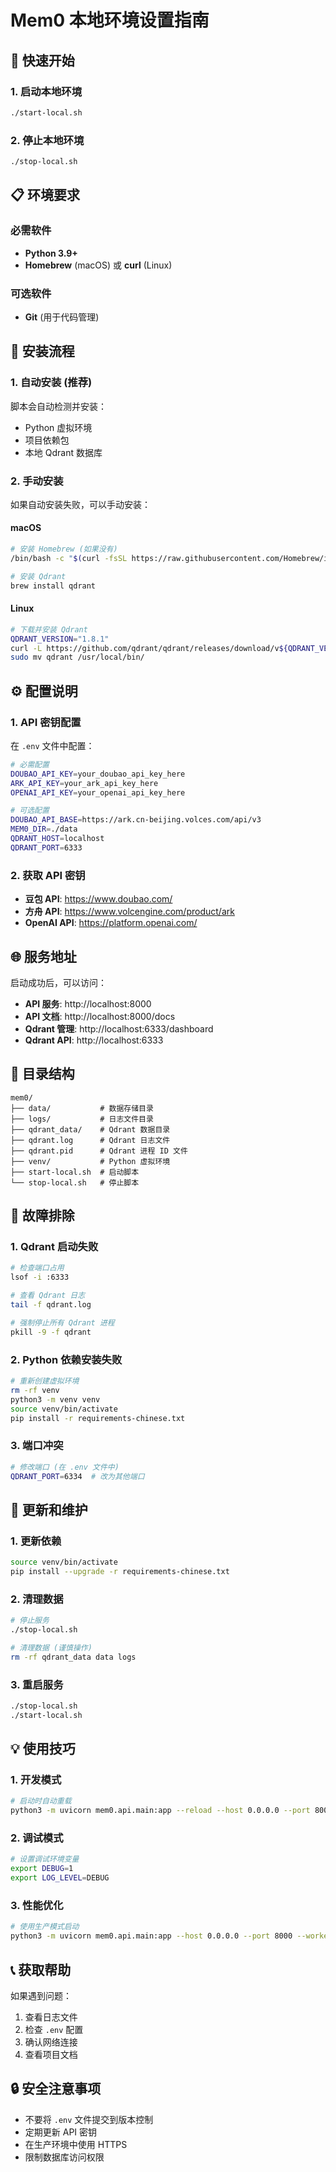 # Mem0 本地环境设置指南

## 🚀 快速开始

### 1. 启动本地环境

```bash
./start-local.sh
```

### 2. 停止本地环境

```bash
./stop-local.sh
```

## 📋 环境要求

### 必需软件

- **Python 3.9+**
- **Homebrew** (macOS) 或 **curl** (Linux)

### 可选软件

- **Git** (用于代码管理)

## 🔧 安装流程

### 1. 自动安装 (推荐)

脚本会自动检测并安装：

- Python 虚拟环境
- 项目依赖包
- 本地 Qdrant 数据库

### 2. 手动安装

如果自动安装失败，可以手动安装：

#### macOS

```bash
# 安装 Homebrew (如果没有)
/bin/bash -c "$(curl -fsSL https://raw.githubusercontent.com/Homebrew/install/HEAD/install.sh)"

# 安装 Qdrant
brew install qdrant
```

#### Linux

```bash
# 下载并安装 Qdrant
QDRANT_VERSION="1.8.1"
curl -L https://github.com/qdrant/qdrant/releases/download/v${QDRANT_VERSION}/qdrant-x86_64-unknown-linux-gnu.tar.gz | tar -xz
sudo mv qdrant /usr/local/bin/
```

## ⚙️ 配置说明

### 1. API 密钥配置

在 `.env` 文件中配置：

```bash
# 必需配置
DOUBAO_API_KEY=your_doubao_api_key_here
ARK_API_KEY=your_ark_api_key_here
OPENAI_API_KEY=your_openai_api_key_here

# 可选配置
DOUBAO_API_BASE=https://ark.cn-beijing.volces.com/api/v3
MEM0_DIR=./data
QDRANT_HOST=localhost
QDRANT_PORT=6333
```

### 2. 获取 API 密钥

- **豆包 API**: https://www.doubao.com/
- **方舟 API**: https://www.volcengine.com/product/ark
- **OpenAI API**: https://platform.openai.com/

## 🌐 服务地址

启动成功后，可以访问：

- **API 服务**: http://localhost:8000
- **API 文档**: http://localhost:8000/docs
- **Qdrant 管理**: http://localhost:6333/dashboard
- **Qdrant API**: http://localhost:6333

## 📁 目录结构

```
mem0/
├── data/           # 数据存储目录
├── logs/           # 日志文件目录
├── qdrant_data/    # Qdrant 数据目录
├── qdrant.log      # Qdrant 日志文件
├── qdrant.pid      # Qdrant 进程 ID 文件
├── venv/           # Python 虚拟环境
├── start-local.sh  # 启动脚本
└── stop-local.sh   # 停止脚本
```

## 🐛 故障排除

### 1. Qdrant 启动失败

```bash
# 检查端口占用
lsof -i :6333

# 查看 Qdrant 日志
tail -f qdrant.log

# 强制停止所有 Qdrant 进程
pkill -9 -f qdrant
```

### 2. Python 依赖安装失败

```bash
# 重新创建虚拟环境
rm -rf venv
python3 -m venv venv
source venv/bin/activate
pip install -r requirements-chinese.txt
```

### 3. 端口冲突

```bash
# 修改端口 (在 .env 文件中)
QDRANT_PORT=6334  # 改为其他端口
```

## 🔄 更新和维护

### 1. 更新依赖

```bash
source venv/bin/activate
pip install --upgrade -r requirements-chinese.txt
```

### 2. 清理数据

```bash
# 停止服务
./stop-local.sh

# 清理数据 (谨慎操作)
rm -rf qdrant_data data logs
```

### 3. 重启服务

```bash
./stop-local.sh
./start-local.sh
```

## 💡 使用技巧

### 1. 开发模式

```bash
# 启动时自动重载
python3 -m uvicorn mem0.api.main:app --reload --host 0.0.0.0 --port 8000
```

### 2. 调试模式

```bash
# 设置调试环境变量
export DEBUG=1
export LOG_LEVEL=DEBUG
```

### 3. 性能优化

```bash
# 使用生产模式启动
python3 -m uvicorn mem0.api.main:app --host 0.0.0.0 --port 8000 --workers 4
```

## 📞 获取帮助

如果遇到问题：

1. 查看日志文件
2. 检查 `.env` 配置
3. 确认网络连接
4. 查看项目文档

## 🔒 安全注意事项

- 不要将 `.env` 文件提交到版本控制
- 定期更新 API 密钥
- 在生产环境中使用 HTTPS
- 限制数据库访问权限
